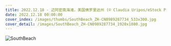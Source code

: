 ```yaml
---
title: 2022.12.18 - 迈阿密南海滩，美国佛罗里达州 (© Claudia Uripos/eStock Photo)
date: 2022.12.18 00:00:00
cover_index: /images/thumbs/SouthBeach_ZH-CN0989287734_533x300.jpg
cover_detail: /images/SouthBeach_ZH-CN0989287734_1920x1080.jpg
---
```


![SouthBeach](/images/SouthBeach_ZH-CN0989287734_1920x1080.jpg)
